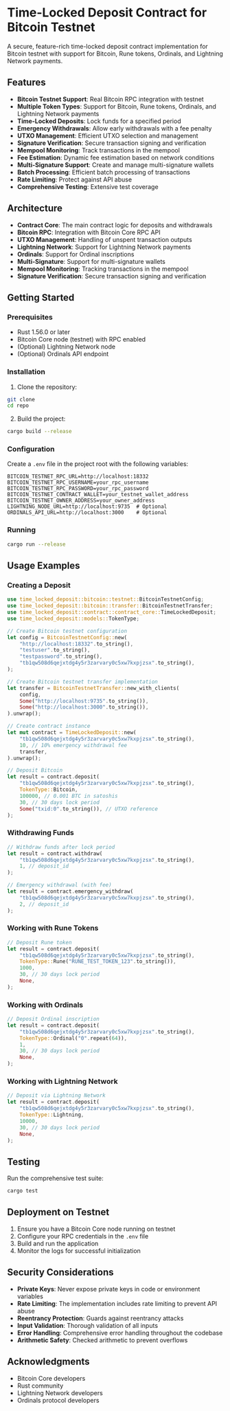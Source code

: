 # Time-Locked Deposit Contract for Bitcoin Testnet

A secure, feature-rich time-locked deposit contract implementation for Bitcoin testnet with support for Bitcoin, Rune tokens, Ordinals, and Lightning Network payments.

## Features

- **Bitcoin Testnet Support**: Real Bitcoin RPC integration with testnet
- **Multiple Token Types**: Support for Bitcoin, Rune tokens, Ordinals, and Lightning Network payments
- **Time-Locked Deposits**: Lock funds for a specified period
- **Emergency Withdrawals**: Allow early withdrawals with a fee penalty
- **UTXO Management**: Efficient UTXO selection and management
- **Signature Verification**: Secure transaction signing and verification
- **Mempool Monitoring**: Track transactions in the mempool
- **Fee Estimation**: Dynamic fee estimation based on network conditions
- **Multi-Signature Support**: Create and manage multi-signature wallets
- **Batch Processing**: Efficient batch processing of transactions
- **Rate Limiting**: Protect against API abuse
- **Comprehensive Testing**: Extensive test coverage

## Architecture

- **Contract Core**: The main contract logic for deposits and withdrawals
- **Bitcoin RPC**: Integration with Bitcoin Core RPC API
- **UTXO Management**: Handling of unspent transaction outputs
- **Lightning Network**: Support for Lightning Network payments
- **Ordinals**: Support for Ordinal inscriptions
- **Multi-Signature**: Support for multi-signature wallets
- **Mempool Monitoring**: Tracking transactions in the mempool
- **Signature Verification**: Secure transaction signing and verification

## Getting Started

### Prerequisites

- Rust 1.56.0 or later
- Bitcoin Core node (testnet) with RPC enabled
- (Optional) Lightning Network node
- (Optional) Ordinals API endpoint

### Installation

1. Clone the repository:

```bash
git clone
cd repo
```

2. Build the project:

```bash
cargo build --release
```

### Configuration

Create a `.env` file in the project root with the following variables:

```
BITCOIN_TESTNET_RPC_URL=http://localhost:18332
BITCOIN_TESTNET_RPC_USERNAME=your_rpc_username
BITCOIN_TESTNET_RPC_PASSWORD=your_rpc_password
BITCOIN_TESTNET_CONTRACT_WALLET=your_testnet_wallet_address
BITCOIN_TESTNET_OWNER_ADDRESS=your_owner_address
LIGHTNING_NODE_URL=http://localhost:9735  # Optional
ORDINALS_API_URL=http://localhost:3000    # Optional
```

### Running

```bash
cargo run --release
```

## Usage Examples

### Creating a Deposit

```rust
use time_locked_deposit::bitcoin::testnet::BitcoinTestnetConfig;
use time_locked_deposit::bitcoin::transfer::BitcoinTestnetTransfer;
use time_locked_deposit::contract::contract_core::TimeLockedDeposit;
use time_locked_deposit::models::TokenType;

// Create Bitcoin testnet configuration
let config = BitcoinTestnetConfig::new(
    "http://localhost:18332".to_string(),
    "testuser".to_string(),
    "testpassword".to_string(),
    "tb1qw508d6qejxtdg4y5r3zarvary0c5xw7kxpjzsx".to_string(),
);

// Create Bitcoin testnet transfer implementation
let transfer = BitcoinTestnetTransfer::new_with_clients(
    config,
    Some("http://localhost:9735".to_string()),
    Some("http://localhost:3000".to_string()),
).unwrap();

// Create contract instance
let mut contract = TimeLockedDeposit::new(
    "tb1qw508d6qejxtdg4y5r3zarvary0c5xw7kxpjzsx".to_string(),
    10, // 10% emergency withdrawal fee
    transfer,
).unwrap();

// Deposit Bitcoin
let result = contract.deposit(
    "tb1qw508d6qejxtdg4y5r3zarvary0c5xw7kxpjzsx".to_string(),
    TokenType::Bitcoin,
    100000, // 0.001 BTC in satoshis
    30, // 30 days lock period
    Some("txid:0".to_string()), // UTXO reference
);
```

### Withdrawing Funds

```rust
// Withdraw funds after lock period
let result = contract.withdraw(
    "tb1qw508d6qejxtdg4y5r3zarvary0c5xw7kxpjzsx".to_string(),
    1, // deposit_id
);

// Emergency withdrawal (with fee)
let result = contract.emergency_withdraw(
    "tb1qw508d6qejxtdg4y5r3zarvary0c5xw7kxpjzsx".to_string(),
    2, // deposit_id
);
```

### Working with Rune Tokens

```rust
// Deposit Rune token
let result = contract.deposit(
    "tb1qw508d6qejxtdg4y5r3zarvary0c5xw7kxpjzsx".to_string(),
    TokenType::Rune("RUNE_TEST_TOKEN_123".to_string()),
    1000,
    30, // 30 days lock period
    None,
);
```

### Working with Ordinals

```rust
// Deposit Ordinal inscription
let result = contract.deposit(
    "tb1qw508d6qejxtdg4y5r3zarvary0c5xw7kxpjzsx".to_string(),
    TokenType::Ordinal("0".repeat(64)),
    1,
    30, // 30 days lock period
    None,
);
```

### Working with Lightning Network

```rust
// Deposit via Lightning Network
let result = contract.deposit(
    "tb1qw508d6qejxtdg4y5r3zarvary0c5xw7kxpjzsx".to_string(),
    TokenType::Lightning,
    10000,
    30, // 30 days lock period
    None,
);
```

## Testing

Run the comprehensive test suite:

```bash
cargo test
```

## Deployment on Testnet

1. Ensure you have a Bitcoin Core node running on testnet
2. Configure your RPC credentials in the `.env` file
3. Build and run the application
4. Monitor the logs for successful initialization

## Security Considerations

- **Private Keys**: Never expose private keys in code or environment variables
- **Rate Limiting**: The implementation includes rate limiting to prevent API abuse
- **Reentrancy Protection**: Guards against reentrancy attacks
- **Input Validation**: Thorough validation of all inputs
- **Error Handling**: Comprehensive error handling throughout the codebase
- **Arithmetic Safety**: Checked arithmetic to prevent overflows

## Acknowledgments

- Bitcoin Core developers
- Rust community
- Lightning Network developers
- Ordinals protocol developers